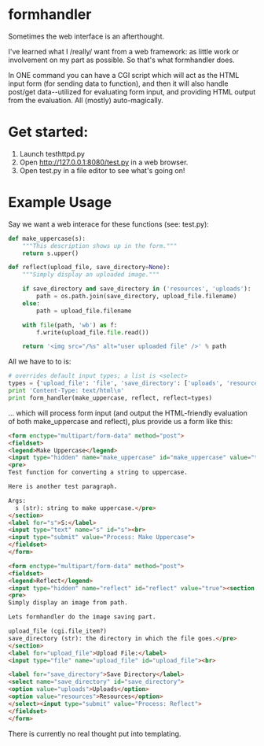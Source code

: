formhandler
===========

Sometimes the web interface is an afterthought.

I've learned what I /really/ want from a web framework: as little work or involvement on my part as possible. So that's what formhandler does.

In ONE command you can have a CGI script which will act as the HTML input form (for sending data to function), and then it will also handle post/get data--utilized for evaluating form input, and providing HTML output from the evaluation. All (mostly) auto-magically.

# Get started:

1. Launch testhttpd.py
2. Open http://127.0.0.1:8080/test.py in a web browser.
3. Open test.py in a file editor to see what's going on!

# Example Usage

Say we want a web interace for these functions (see: test.py):

```python
def make_uppercase(s):
    """This description shows up in the form."""
    return s.upper()

def reflect(upload_file, save_directory=None):
    """Simply display an uploaded image."""

    if save_directory and save_directory in ('resources', 'uploads'):
        path = os.path.join(save_directory, upload_file.filename)
    else:
        path = upload_file.filename

    with file(path, 'wb') as f:
        f.write(upload_file.file.read())

    return '<img src="/%s" alt="user uploaded file" />' % path
```

All we have to to is:

```python
# overrides default input types; a list is <select>
types = {'upload_file': 'file', 'save_directory': ['uploads', 'resources'],}
print 'Content-Type: text/html\n'
print form_handler(make_uppercase, reflect, reflect=types)
```

... which will process form input (and output the HTML-friendly evaluation of both make_uppercase and reflect), plus provide us a form like this:

```html
<form enctype="multipart/form-data" method="post">
<fieldset>
<legend>Make Uppercase</legend>
<input type="hidden" name="make_uppercase" id="make_uppercase" value="true"><section class="form-help">
<pre>
Test function for converting a string to uppercase.

Here is another test paragraph.

Args:
  s (str): string to make uppercase.</pre>
</section>
<label for="s">S:</label>
<input type="text" name="s" id="s"><br>
<input type="submit" value="Process: Make Uppercase">
</fieldset>
</form>

<form enctype="multipart/form-data" method="post">
<fieldset>
<legend>Reflect</legend>
<input type="hidden" name="reflect" id="reflect" value="true"><section class="form-help">
<pre>
Simply display an image from path.

Lets formhandler do the image saving part.

upload_file (cgi.file_item?)
save_directory (str): the directory in which the file goes.</pre>
</section>
<label for="upload_file">Upload File:</label>
<input type="file" name="upload_file" id="upload_file"><br>

<label for="save_directory">Save Directory</label>
<select name="save_directory" id="save_directory">
<option value="uploads">Uploads</option>
<option value="resources">Resources</option>
</select><input type="submit" value="Process: Reflect">
</fieldset>
</form>
```

There is currently no real thought put into templating.
